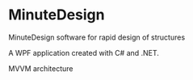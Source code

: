 # MinuteDesign
MinuteDesign software for rapid design of structures

A WPF application created with C# and .NET. 

MVVM architecture
